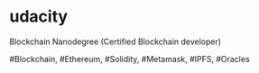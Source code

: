 # udacity
Blockchain Nanodegree (Certified Blockchain developer)

#Blockchain, #Ethereum, #Solidity, #Metamask, #IPFS, #Oracles 
